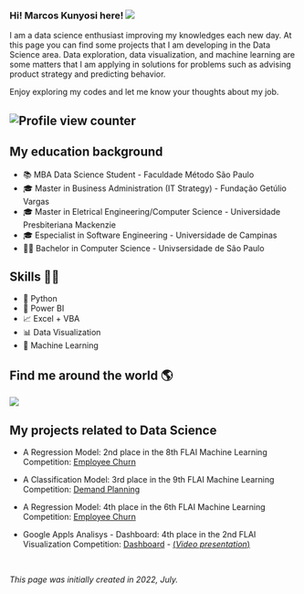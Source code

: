 ### Hi! Marcos Kunyosi here!   <a href="https://www.linkedin.com/in/mkunyosi/" target="_blank"><img src="https://img.shields.io/badge/-LinkedIn-%230077B5?style=flat&logo=linkedin&logoColor=white" target="_blank"></a>

I am a data science enthusiast improving my knowledges each new day. At this page you can find some projects that I am developing in the Data Science area. Data exploration, data visualization, and machine learning are some matters that I am applying in solutions for problems such as advising product strategy and predicting behavior.

Enjoy exploring my codes and let me know your thoughts about my job.

## ![Profile view counter ](https://komarev.com/ghpvc/?username=mkunyosi&color=blue&style=for-the-badge)
 


## My education background

* 📚 MBA Data Science Student - Faculdade Método São Paulo
* 🎓 Master in Business Administration (IT Strategy) - Fundação Getúlio Vargas
* 🎓 Master in Eletrical Engineering/Computer Science - Universidade Presbiteriana Mackenzie
* 🎓 Especialist in Software Engineering - Universidade de Campinas 
* 👩‍🎓 Bachelor in Computer Science - Univsersidade de São Paulo

## Skills 👩‍💻

* 🐍 Python
* 🧮 Power BI
* 📈 Excel + VBA
* 📊 Data Visualization
* 🔮 Machine Learning

## Find me around the world :earth_americas:

 <a href="https://www.linkedin.com/in/mkunyosi/"><img src="https://img.shields.io/badge/linkedin-%230077B5.svg?&style=for-the-badge&logo=linkedin&logoColor=white" /><a/>



## **My projects related to Data Science**

* A Regression Model: 2nd place in the 8th FLAI Machine Learning Competition: [Employee Churn](https://github.com/mkunyosi/FLAI/tree/learning/DDS8)
* A Classification Model: 3rd place in the 9th FLAI Machine Learning Competition: [Demand Planning](https://github.com/mkunyosi/FLAI/tree/learning/DDS9)
* A Regression Model: 4th place in the 6th FLAI Machine Learning Competition: [Employee Churn](https://github.com/mkunyosi/FLAI/tree/learning/DDS6)

* Google Appls Analisys - Dashboard: 4th place in the 2nd FLAI Visualization Competition: [Dashboard](https://bit.ly/3yGXynV) - [\(*Video presentation*\)](https://bit.ly/3bMBaCl)
 
 <br/>

*This page was initially created in 2022, July.*

  
<!--
![Kunyosi's github stats](https://github-readme-stats.vercel.app/api?username=mkunyosi&show_icons=true&theme=radical&hide_rank=false)


**mkunyosi/mkunyosi** is a ✨ _special_ ✨ repository because its `README.md` (this file) appears on your GitHub profile.

Here are some ideas to get you started:

- 🔭 I’m currently working on ...
- 🌱 I’m currently learning ...
- 👯 I’m looking to collaborate on ...
- 🤔 I’m looking for help with ...
- 💬 Ask me about ...
- 📫 How to reach me: ...
- 😄 Pronouns: ...
- ⚡ Fun fact: ...
-->
